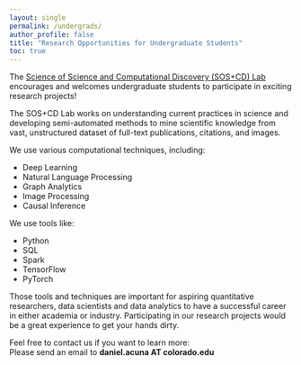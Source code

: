 ```yaml
---
layout: single
permalink: /undergrads/
author_profile: false
title: "Research Opportunities for Undergraduate Students"
toc: true
---  
```

  
The [Science of Science and Computational Discovery (SOS+CD) Lab](https://scienceofscience.org) encourages and welcomes undergraduate students to participate in  exciting research projects!

The SOS+CD Lab works on understanding current practices in science and developing semi-automated methods to mine scientific knowledge from vast, unstructured dataset of full-text publications, citations, and images.   

We use various computational techniques, including:
- Deep Learning 
- Natural Language Processing
- Graph Analytics 
- Image Processing
- Causal Inference 

We use tools like:  
- Python
- SQL
- Spark
- TensorFlow
- PyTorch

Those tools and techniques are important for aspiring quantitative researchers, data scientists and data analytics to have a successful career in either academia or industry.  Participating in our research projects would be a great experience to get your hands dirty.

Feel free to contact us if you want to learn more:  
Please send an email to **daniel.acuna AT colorado.edu**
